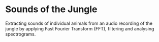 # Sounds of the Jungle
Extracting sounds of individual animals from an audio recording of the jungle by applying Fast Fourier Transform (FFT), filtering and analysing spectrograms.
